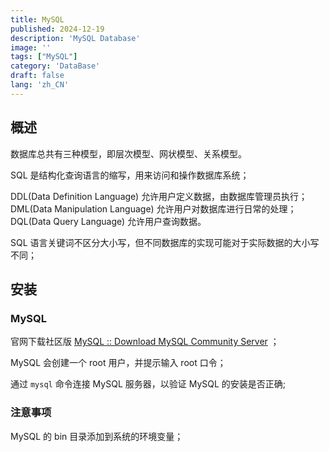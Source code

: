 ```yaml
---
title: MySQL
published: 2024-12-19
description: 'MySQL Database'
image: ''
tags: ["MySQL"]
category: 'DataBase'
draft: false 
lang: 'zh_CN'
---
```


## 概述

数据库总共有三种模型，即层次模型、网状模型、关系模型。

SQL 是结构化查询语言的缩写，用来访问和操作数据库系统；

DDL(Data Definition Language) 允许用户定义数据，由数据库管理员执行；DML(Data Manipulation Language) 允许用户对数据库进行日常的处理；DQL(Data Query Language) 允许用户查询数据。

SQL 语言关键词不区分大小写，但不同数据库的实现可能对于实际数据的大小写不同；

## 安装

### MySQL

官网下载社区版 [MySQL :: Download MySQL Community Server](https://dev.mysql.com/downloads/mysql/) ；

MySQL 会创建一个 root 用户，并提示输入 root 口令；

通过 `mysql` 命令连接 MySQL 服务器，以验证 MySQL 的安装是否正确;

### 注意事项

MySQL 的 bin 目录添加到系统的环境变量；
